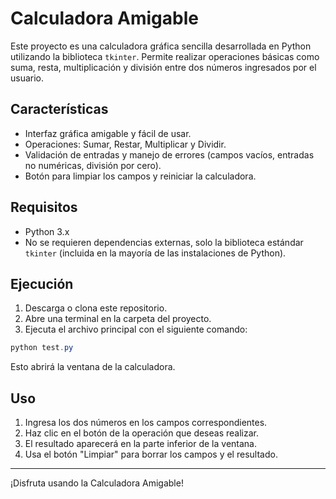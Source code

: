 # Calculadora Amigable

Este proyecto es una calculadora gráfica sencilla desarrollada en Python utilizando la biblioteca `tkinter`. Permite realizar operaciones básicas como suma, resta, multiplicación y división entre dos números ingresados por el usuario.

## Características
- Interfaz gráfica amigable y fácil de usar.
- Operaciones: Sumar, Restar, Multiplicar y Dividir.
- Validación de entradas y manejo de errores (campos vacíos, entradas no numéricas, división por cero).
- Botón para limpiar los campos y reiniciar la calculadora.

## Requisitos
- Python 3.x
- No se requieren dependencias externas, solo la biblioteca estándar `tkinter` (incluida en la mayoría de las instalaciones de Python).

## Ejecución
1. Descarga o clona este repositorio.
2. Abre una terminal en la carpeta del proyecto.
3. Ejecuta el archivo principal con el siguiente comando:

```powershell
python test.py
```

Esto abrirá la ventana de la calculadora.

## Uso
1. Ingresa los dos números en los campos correspondientes.
2. Haz clic en el botón de la operación que deseas realizar.
3. El resultado aparecerá en la parte inferior de la ventana.
4. Usa el botón "Limpiar" para borrar los campos y el resultado.

---

¡Disfruta usando la Calculadora Amigable!
